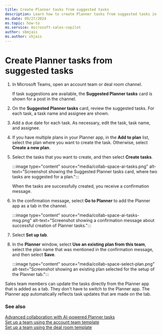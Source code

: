 ```yaml
---
title: Create Planner tasks from suggested tasks
description: Learn how to create Planner tasks from suggested tasks in collaboration spaces in Microsoft Teams.
ms.date: 09/27/2024
ms.topic: how-to
ms.service: microsoft-sales-copilot
author: sbmjais
ms.author: shjais
---
```


# Create Planner tasks from suggested tasks

1. In Microsoft Teams, open an account team or deal room channel.

    If task suggestions are available, the **Suggested Planner tasks** card is shown for a post in the channel.

1. On the **Suggested Planner tasks** card, review the suggested tasks. For each task, a task name and assignee are shown.
1. Add a due date for each task. As necessary, edit the task, task name, and assignee.
1. If you have multiple plans in your Planner app, in the **Add to plan** list, select the plan where you want to create the task. Otherwise, select **Create a new plan**.
1. Select the tasks that you want to create, and then select **Create tasks**.

    :::image type="content" source="media/collab-space-ai-tasks.png" alt-text="Screenshot showing the Suggested Planner tasks card, where two tasks are suggested for a plan.":::

    When the tasks are successfully created, you receive a confirmation message.

1. In the confirmation message, select **Go to Planner** to add the Planner app as a tab in the channel.

    :::image type="content" source="media/collab-space-ai-tasks-msg.png" alt-text="Screenshot showing a confirmation message about successful creation of Planner tasks.":::

1. Select **Set up tab**.
1. In the **Planner** window, select **Use an existing plan from this team**, select the plan name that was mentioned in the confirmation message, and then select **Save**.

    :::image type="content" source="media/collab-space-select-plan.png" alt-text="Screenshot showing an existing plan selected for the setup of the Planner tab.":::

Sales team members can update the tasks directly from the Planner app that is added as a tab. They don't have to switch to the Planner app. The Planner app automatically reflects task updates that are made on the tab.

### See also

[Advanced collaboration with AI-powered Planner tasks](suggested-tasks-collab-space.md)<br>
[Set up a team using the account team template](set-up-team-account-team-template.md)<br>
[Set up a team using the deal room template](set-up-team-deal-room-template.md)
